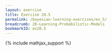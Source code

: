```yaml
---
layout: exercise
title: Exercise 20.5
permalink: /bayesian-learning-exercises/ex_5/
breadcrumb: 20-Learning-Probabilistic-Models
bookmarkID: ex20.5
---
```


{% include mathjax_support %}
